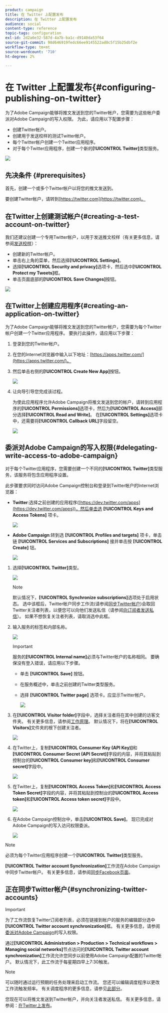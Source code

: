```yaml
---
product: campaign
title: 在 Twitter 上配置发布
description: 在 Twitter 上配置发布
audience: social
content-type: reference
topic-tags: configuration
exl-id: 2d2a6e32-587d-4a7b-ba1c-d9140da53f64
source-git-commit: 98d646919fedc66ee9145522ad0c5f15b25dbf2e
workflow-type: tm+mt
source-wordcount: '710'
ht-degree: 2%

---
```


# 在 Twitter 上配置发布{#configuring-publishing-on-twitter}

为了Adobe Campaign能够将推文发送到您的Twitter帐户，您需要为这些帐户委派对Adobe Campaign的写入权限。 为此，请应用以下配置步骤：

* 创建Twitter帐户。
* 创建用于发送校样的测试Twitter帐户。
* 每个Twitter帐户创建一个Twitter应用程序。
* 对于每个Twitter应用程序，创建一个新的&#x200B;**[!UICONTROL Twitter]**&#x200B;类型服务。

![](assets/social_diagram_twitter_service.png)

## 先决条件 {#prerequisites}

首先，创建一个或多个Twitter帐户以将您的推文发送到。

要创建Twitter帐户，请转到[https://twitter.com](https://twitter.com)。

## 在Twitter上创建测试帐户{#creating-a-test-account-on-twitter}

我们还建议创建一个专用Twitter帐户，以用于发送推文校样（有关更多信息，请参阅[发送校样](../../social/using/publishing-on-twitter.md#sending-the-proof)）：

* 创建新的Twitter帐户。
* 单击右上角的菜单，然后选择&#x200B;**[!UICONTROL Settings]**。
* 选择&#x200B;**[!UICONTROL Security and privacy]**&#x200B;选项卡，然后选中&#x200B;**[!UICONTROL Protect my Tweets]**&#x200B;框。
* 单击页面底部的&#x200B;**[!UICONTROL Save Changes]**&#x200B;按钮。

![](assets/social_twitter_test_page.png)

## 在Twitter上创建应用程序{#creating-an-application-on-twitter}

为了Adobe Campaign能够将推文发送到您的Twitter帐户，您需要为每个Twitter帐户创建一个Twitter应用程序。 要执行此操作，请应用以下步骤：

1. 登录到您的Twitter帐户。
1. 在您的Internet浏览器中输入以下地址：[https://apps.twitter.com/](https://apps.twitter.com/)。
1. 然后单击右侧的&#x200B;**[!UICONTROL Create New App]**&#x200B;按钮。

   ![](assets/social_create_twitter_app_001.png)

1. 让向导引导您完成该过程。

   为使此应用程序允许Adobe Campaign将推文发送到您的帐户，请转到应用程序的&#x200B;**[!UICONTROL Permissions]**&#x200B;选项卡，然后为&#x200B;**[!UICONTROL Access]**&#x200B;部分选择&#x200B;**[!UICONTROL Read and Write]**。 在&#x200B;**[!UICONTROL Settings]**&#x200B;选项卡中，还需要将&#x200B;**[!UICONTROL Callback URL]**&#x200B;字段留空。

   ![](assets/social_create_twitter_app_002.png)

## 委派对Adobe Campaign的写入权限{#delegating-write-access-to-adobe-campaign}

对于每个Twitter应用程序，您需要创建一个不同的&#x200B;**[!UICONTROL Twitter]**&#x200B;类型服务，该服务将包含应用程序设置。

此步骤要求同时访问Adobe Campaign控制台和登录到Twitter帐户的Internet浏览器：

* **Twitter**:选择之前创建的应用程序([https://dev.twitter.com/apps](https://dev.twitter.com/apps))，然后单击选 **[!UICONTROL Keys and Access Tokens]** 项卡。

   ![](assets/social_twitter_service_002.png)

* **Adobe Campaign**:转到选 **[!UICONTROL Profiles and targets]** 项卡，单击链 **[!UICONTROL Services and Subscriptions]** 接并单击按 **[!UICONTROL Create]** 钮。

   ![](assets/social_twitter_service_007.png)

1. 选择&#x200B;**[!UICONTROL Twitter]**&#x200B;类型。

   ![](assets/social_twitter_service_008.png)

   >[!NOTE]
   >
   >默认情况下，**[!UICONTROL Synchronize subscriptions]**&#x200B;选项处于启用状态。 选中该框后，Twitter帐户同步工作流(请参阅[同步Twitter帐户](#synchronizing-twitter-accounts))会取回Twitter关注者列表，以便您可以向他们发送私信（请参阅[向订阅者发送私信](../../social/using/publishing-on-twitter.md#sending-direct-messages-to-subscribers)）。 如果不想恢复关注者列表，请取消选中此框。

1. 输入服务的标签和内部名称。

   ![](assets/social_twitter_service_009.png)

   >[!IMPORTANT]
   >
   >服务的&#x200B;**[!UICONTROL Internal name]**&#x200B;必须与Twitter帐户的名称相同。 要确保没有登入错误，请应用以下步骤。

   * 单击 **[!UICONTROL Save]** 按钮。
   * 在服务概述中，单击之前创建的Twitter类型服务。
   * 选择 **[!UICONTROL Twitter page]** 选项卡。应显示Twitter帐户。

      ![](assets/social_twitter_service_010.png)

1. 在&#x200B;**[!UICONTROL Visitor folder]**&#x200B;字段中，选择关注者将在其中创建的访客文件夹。 有关更多信息，请参阅[工作原理](../../social/using/publishing-on-twitter.md#operating-principle)。 默认情况下，将在&#x200B;**[!UICONTROL Visitors]**&#x200B;文件夹的根下创建关注者。

   ![](assets/social_twitter_service_010_b.png)

1. 在Twitter上，复制&#x200B;**[!UICONTROL Consumer Key (API Key)]**&#x200B;和&#x200B;**[!UICONTROL Consumer Secret (API Secret)]**&#x200B;字段的内容，并将其粘贴到控制台的&#x200B;**[!UICONTROL Consumer key]**&#x200B;和&#x200B;**[!UICONTROL Consumer secret]**&#x200B;字段中。

   ![](assets/social_twitter_service_012.png)

1. 在Twitter上，复制&#x200B;**[!UICONTROL Access Token]**&#x200B;和&#x200B;**[!UICONTROL Access Token Secret]**&#x200B;字段的内容，并将其粘贴到控制台的&#x200B;**[!UICONTROL Access token]**&#x200B;和&#x200B;**[!UICONTROL Access token secret]**&#x200B;字段中。

   ![](assets/social_twitter_service_013.png)

1. 在Adobe Campaign控制台中，单击&#x200B;**[!UICONTROL Save]**。 现已完成对Adobe Campaign的写入访问权限委派。

   ![](assets/social_twitter_service_014.png)

>[!NOTE]
>
>必须为每个Twitter应用程序创建一个&#x200B;**[!UICONTROL Twitter]**&#x200B;类型服务。

**[!UICONTROL Twitter account Synchronization]**&#x200B;工作流在Adobe Campaign中同步Twitter帐户。 有关更多信息，请参阅[同步Facebook页面](../../social/using/publishing-on-facebook-walls.md#synchronizing-facebook-pages)。

## 正在同步Twitter帐户{#synchronizing-twitter-accounts}

>[!IMPORTANT]
>
>为了工作流恢复Twitter订阅者列表，必须在链接到帐户的服务的编辑部分选中&#x200B;**[!UICONTROL Twitter account synchronization]**&#x200B;框。 有关更多信息，请参阅[委派对Adobe Campaign](#delegating-write-access-to-adobe-campaign)的写入权限。

通过&#x200B;**[!UICONTROL Administration > Production > Technical workflows > Managing social networks]**&#x200B;节点访问的&#x200B;**[!UICONTROL Twitter account synchronization]**&#x200B;工作流允许您同步以前使用Adobe Campaign配置的Twitter帐户。 默认情况下，此工作流于每星期四早上7:30触发。

>[!NOTE]
>
>可以随时通过运行预期的任务处理来启动工作流。 您还可以编辑调度程序以更改工作流触发频率。 有关调度程序的更多信息，请参见[此部分](../../workflow/using/scheduler.md)。

您现在可以将推文发送到Twitter帐户，并向关注者发送私信。 有关更多信息，请参阅：[在Twitter上发布](../../social/using/publishing-on-twitter.md)。
